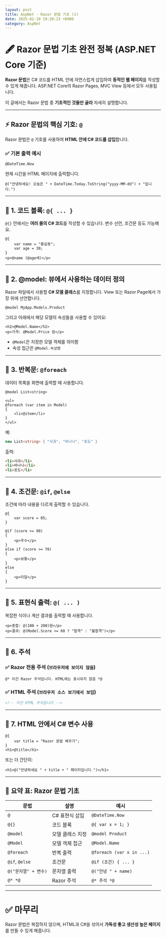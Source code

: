 ```yaml
---
layout: post
title: AspNet - Razor 문법 기초 (1)
date: 2025-02-10 19:20:23 +0900
category: AspNet
---
```

# 🖋️ Razor 문법 기초 완전 정복 (ASP.NET Core 기준)

**Razor 문법**은 C# 코드를 HTML 안에 자연스럽게 삽입하여 **동적인 웹 페이지**를 작성할 수 있게 해줍니다. ASP.NET Core의 Razor Pages, MVC View 등에서 모두 사용됩니다.

이 글에서는 Razor 문법 중 **기초적인 것들만 골라** 자세히 설명합니다.

---

## ⚡️ Razor 문법의 핵심 기호: `@`

Razor 문법은 `@` 기호를 사용하여 **HTML 안에 C# 코드를 삽입**합니다.

### ✅ 기본 출력 예시

```cshtml
@DateTime.Now
```

현재 시간을 HTML 페이지에 출력합니다.

```cshtml
@("안녕하세요! 오늘은 " + DateTime.Today.ToString("yyyy-MM-dd") + "입니다.")
```

---

## 🧱 1. 코드 블록: `@{ ... }`

`@{}` 안에서는 **여러 줄의 C# 코드**를 작성할 수 있습니다. 변수 선언, 조건문 등도 가능해요.

```cshtml
@{
    var name = "홍길동";
    var age = 30;
}
<p>@name (@age세)</p>
```

---

## 📄 2. @model: 뷰에서 사용하는 데이터 정의

Razor 파일에서 사용할 **C# 모델 클래스**를 지정합니다. View 또는 Razor Page에서 가장 위에 선언합니다.

```cshtml
@model MyApp.Models.Product
```

그리고 아래에서 해당 모델의 속성들을 사용할 수 있어요:

```cshtml
<h2>@Model.Name</h2>
<p>가격: @Model.Price 원</p>
```

- `@Model`은 지정한 모델 객체를 의미함
- 속성 접근은 `@Model.속성명`

---

## 🔁 3. 반복문: `@foreach`

데이터 목록을 화면에 출력할 때 사용합니다.

```cshtml
@model List<string>

<ul>
@foreach (var item in Model)
{
    <li>@item</li>
}
</ul>
```

예:
```csharp
new List<string> { "사과", "바나나", "포도" }
```

출력:
```html
<li>사과</li>
<li>바나나</li>
<li>포도</li>
```

---

## 🧪 4. 조건문: `@if`, `@else`

조건에 따라 내용을 다르게 출력할 수 있습니다.

```cshtml
@{
    var score = 85;
}

@if (score >= 90)
{
    <p>우수</p>
}
else if (score >= 70)
{
    <p>보통</p>
}
else
{
    <p>미달</p>
}
```

---

## 🎯 5. 표현식 출력: `@( ... )`

복잡한 식이나 계산 결과를 출력할 때 사용합니다.

```cshtml
<p>총합: @(100 + 200)원</p>
<p>결과: @(Model.Score >= 60 ? "합격" : "불합격")</p>
```

---

## 📜 6. 주석

### ✅ Razor 전용 주석 (`브라우저에 보이지 않음`)

```razor
@* 이건 Razor 주석입니다. HTML에는 표시되지 않음 *@
```

### ✅ HTML 주석 (`브라우저 소스 보기에서 보임`)

```html
<!-- 이건 HTML 주석입니다 -->
```

---

## 🧩 7. HTML 안에서 C# 변수 사용

```cshtml
@{
    var title = "Razor 문법 배우기";
}
<h1>@title</h1>
```

또는 더 간단히:

```cshtml
<h1>@("안녕하세요 " + title + " 페이지입니다.")</h1>
```

---

## 📝 요약 표: Razor 문법 기초

| 문법 | 설명 | 예시 |
|------|------|------|
| `@` | C# 표현식 삽입 | `@DateTime.Now` |
| `@{}` | 코드 블록 | `@{ var x = 1; }` |
| `@model` | 모델 클래스 지정 | `@model Product` |
| `@Model` | 모델 객체 접근 | `@Model.Name` |
| `@foreach` | 반복 출력 | `@foreach (var x in ...)` |
| `@if`, `@else` | 조건문 | `@if (조건) { ... }` |
| `@("문자열" + 변수)` | 문자열 출력 | `@("안녕 " + name)` |
| `@* *@` | Razor 주석 | `@* 주석 *@` |

---

# ✅ 마무리

Razor 문법은 복잡하지 않으며, HTML과 C#을 섞어서 **가독성 좋고 생산성 높은 페이지**를 만들 수 있게 해줍니다.